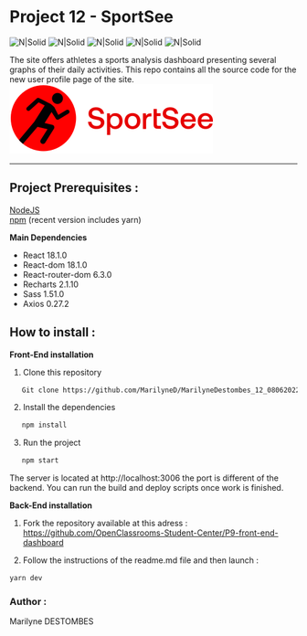 # Project 12 - SportSee

![N|Solid](https://badgen.net/badge/React/18.1.0/blue?icon=react) ![N|Solid](https://badgen.net/badge/npm/8.11.0/red?icon=react) ![N|Solid](https://badgen.net/badge/Sass/1.51.0/pink?icon=react) ![N|Solid](https://badgen.net/badge/Recharts/2.1.10/green?icon=react) ![N|Solid](https://badgen.net/badge/Axios/0.27.2/purple?icon=react)

The site offers athletes a sports analysis dashboard presenting several graphs of their daily activities.
This repo contains all the source code for the new user profile page of the site.
![SportSee](/sportsee-front/public/img/logo.svg)

---

## Project Prerequisites :

[NodeJS](https://nodejs.org/en/)  
[npm](https://www.npmjs.com/) (recent version includes yarn)

**Main Dependencies**

- React 18.1.0
- React-dom 18.1.0
- React-router-dom 6.3.0
- Recharts 2.1.10
- Sass 1.51.0
- Axios 0.27.2

## How to install :

**Front-End installation**

1. Clone this repository

```sh
   Git clone https://github.com/MarilyneD/MarilyneDestombes_12_08062022.git
```

2. Install the dependencies

```sh
   npm install
```

3. Run the project

```sh
   npm start
```

The server is located at http://localhost:3006 the port is different of the backend.
You can run the build and deploy scripts once work is finished.

**Back-End installation**

1. Fork the repository available at this adress :
   https://github.com/OpenClassrooms-Student-Center/P9-front-end-dashboard

2. Follow the instructions of the readme.md file and then launch :

```sh
yarn dev
```

### Author :

Marilyne DESTOMBES

```

```
